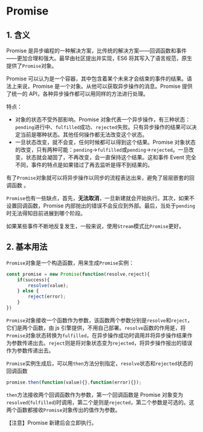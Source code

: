 # Promise

## 1. 含义

Promise 是异步编程的一种解决方案，比传统的解决方案——回调函数和事件——更加合理和强大。最早由社区提出并实现，ES6 将其写入了语言规范，原生提供了`Promise`对象。

Promise 可以认为是一个容器，其中包含着某个未来才会结束的事件的结果。语法上来说，Promise 是一个对象。从他可以获取异步操作的消息。Promise 提供了统一的 API，各种异步操作都可以用同样的方法进行处理。

特点：
- 对象的状态不受外部影响。Promise 对象代表一个异步操作，有三种状态：`pending`进行中、`fulfilled`成功、`rejected`失败。只有异步操作的结果可以决定当前是哪种状态。其他任何操作都无法改变这个状态。
- 一旦状态改变，就不会变，任何时候都可以得到这个结果。Promise 对象状态的改变，只有两种可能：`pending`->`fulfilled`或`pending`->`rejected`。一旦改变，状态就会凝固了，不再改变，会一直保持这个结果。这和事件 Event 完全不同，事件的特点是如果错过了再去监听是得不到结果的。

有了`Promise`对象就可以将异步操作以同步的流程表达出来，避免了层层嵌套的回调函数 。

`Promise`也有一些缺点，首先，**无法取消**，一旦新建就会开始执行。其次，如果不设置回调函数，Promise 内部抛出的错误不会反应到外部。最后，当处于`pending`时无法得知目前进展到哪个阶段。

如果某些事件不断地反复发生，一般来说，使用`Stream`模式比`Promise`更好。

## 2. 基本用法

`Promise`对象是一个构造函数，用来生成`Promise`实例：
```js
const promise = new Promise(function(resolve,reject){
    if(success){
        resolve(value);
    } else {
        reject(error);
    }
})
```
`Promise`对象接收一个函数作为参数，该函数两个参数分别是`resolve`和`reject`，它们是两个函数，由 js 引擎提供，不用自己部署。`resolve`函数的作用是，将`Promise`对象状态转换为`fulfilled`，在异步操作成功时调用并将异步操作结果作为参数传递出去。`reject`则是将对象状态变为`rejected`，将异步操作报出的错误作为参数传递出去。

`Promise`实例生成后，可以用`then`方法分别指定，`resolve`状态和`rejected`状态的回调函数
```js
promise.then(function(value){},function(error){});
```
`then`方法接收两个回调函数作为参数，第一个回调函数是 Promise 对象变为`resolved`(`fulfilled`)时调用，第二个是则是`rejected`，第二个参数是可选的。这两个函数都接收`Promise`对象传出的值作为参数。

【注意】Promise 新建后会立即执行。